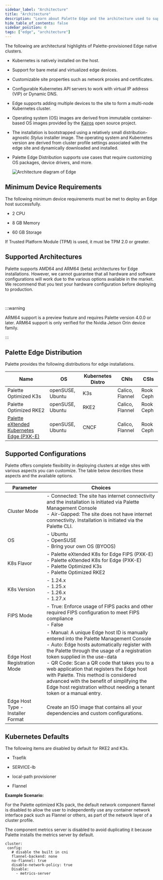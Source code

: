 ```yaml
---
sidebar_label: "Architecture"
title: "Architecture"
description: "Learn about Palette Edge and the architecture used to suppport edge clusters."
hide_table_of_contents: false
sidebar_position: 0
tags: ["edge", "architecture"]
---
```


The following are architectural highlights of Palette-provisioned Edge native clusters.

- Kubernetes is natively installed on the host.

- Support for bare metal and virtualized edge devices.

- Customizable site properties such as network proxies and certificates.

- Configurable Kubernetes API servers to work with virtual IP address (VIP) or Dynamic DNS.

- Edge supports adding multiple devices to the site to form a multi-node Kubernetes cluster.

- Operating system (OS) images are derived from immutable container-based OS images provided by the
  [Kairos](http://kairos.io) open source project.

- The installation is bootstrapped using a relatively small distribution-agnostic _Stylus_ installer image. The
  operating system and Kubernetes version are derived from cluster profile settings associated with the edge site and
  dynamically downloaded and installed.

- Palette Edge Distribution supports use cases that require customizing OS packages, device drivers, and more.

  ![Architecture diagram of Edge](/native-edge.webp "#title=An architecture diagram of Palette and all of the components.")

## Minimum Device Requirements

The following minimum device requirements must be met to deploy an Edge host successfully.

- 2 CPU

- 8 GB Memory

- 60 GB Storage

If Trusted Platform Module (TPM) is used, it must be TPM 2.0 or greater.

## Supported Architectures

Palette supports AMD64 and ARM64 (beta) architectures for Edge installations. However, we cannot guarantee that all
hardware and software configurations will work due to the various options available in the market. We recommend that you
test your hardware configuration before deploying to production.

<br />

:::warning

ARM64 support is a preview feature and requires Palette version 4.0.0 or later. ARM64 support is only verified for the
Nvidia Jetson Orin device family.

:::

## Palette Edge Distribution

Palette provides the following distributions for edge installations.

| Name                                                                                                     | OS               | Kubernetes Distro | CNIs            | CSIs      |
| -------------------------------------------------------------------------------------------------------- | ---------------- | ----------------- | --------------- | --------- |
| Palette Optimized K3s                                                                                    | openSUSE, Ubuntu | K3s               | Calico, Flannel | Rook Ceph |
| Palette Optimized RKE2                                                                                   | openSUSE, Ubuntu | RKE2              | Calico, Flannel | Rook Ceph |
| [Palette eXtended Kubernetes Edge (PXK-E)](../../glossary-all.md#palette-extended-kubernetes-edge-pxk-e) | openSUSE, Ubuntu | CNCF              | Calico, Flannel | Rook Ceph |

## Supported Configurations

Palette offers complete flexibility in deploying clusters at edge sites with various aspects you can customize. The
table below describes these aspects and the available options.

| **Parameter**                     | **Choices**                                                                                                                                                                                                                                                                                                                                                                                                                                                                              |
| --------------------------------- | ---------------------------------------------------------------------------------------------------------------------------------------------------------------------------------------------------------------------------------------------------------------------------------------------------------------------------------------------------------------------------------------------------------------------------------------------------------------------------------------- |
| Cluster Mode                      | - Connected: The site has internet connectivity and the installation is initiated via Palette Management Console<br/> - Air-Gapped: The site does not have internet connectivity. Installation is initiated via the Palette CLI.                                                                                                                                                                                                                                                         |
| OS                                | - Ubuntu<br/>- OpenSUSE<br/>- Bring your own OS (BYOOS)                                                                                                                                                                                                                                                                                                                                                                                                                                  |
| K8s Flavor                        | - Palette eXtended K8s for Edge FIPS (PXK-E) <br /> - Palette eXtended K8s for Edge (PXK-E)<br/>- Palette Optimized K3s<br/>- Palette Optimized RKE2                                                                                                                                                                                                                                                                                                                                     |
| K8s Version                       | - 1.24.x<br/>- 1.25.x<br/>- 1.26.x<br/>- 1.27.x                                                                                                                                                                                                                                                                                                                                                                                                                                          |
| FIPS Mode                         | - True: Enforce usage of FIPS packs and other required FIPS configuration to meet FIPS compliance<br/>- False                                                                                                                                                                                                                                                                                                                                                                            |
| Edge Host Registration Mode       | - Manual: A unique Edge host ID is manually entered into the Palette Management Console <br/> - Auto: Edge hosts automatically register with the Palette through the usage of a registration token supplied in the use-data<br/>- QR Code: Scan a QR code that takes you to a web application that registers the Edge host with Palette. This method is considered advanced with the benefit of simplifying the Edge host registration without needing a tenant token or a manual entry. |
| Edge Host Type - Installer Format | Create an ISO image that contains all your dependencies and custom configurations.                                                                                                                                                                                                                                                                                                                                                                                                       |

## Kubernetes Defaults

The following items are disabled by default for RKE2 and K3s.

- Traefik

- SERVICE-lb

- local-path provisioner

- Flannel

**Example Scenario:**

For the Palette optimized K3s pack, the default network component flannel is disabled to allow the user to independently
use any container network interface pack such as Flannel or others, as part of the network layer of a cluster profile.

The component metrics server is disabled to avoid duplicating it because Palette installs the metrics server by default.

```
cluster:
 config:
   # disable the built in cni
   flannel-backend: none
   no-flannel: true
   disable-network-policy: true
   Disable:
     - metrics-server
```
